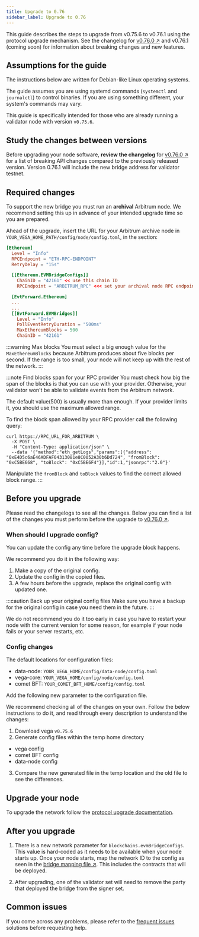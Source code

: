 ```yaml
---
title: Upgrade to 0.76
sidebar_label: Upgrade to 0.76
---
```


This guide describes the steps to upgrade from v0.75.6 to v0.76.1 using the protocol upgrade mechanism. See the changelog for  [v0.76.0 ↗](https://github.com/vegaprotocol/vega/releases/tag/v0.76.0) and v0.76.1 (coming soon) for information about breaking changes and new features.

## Assumptions for the guide
The instructions below are written for Debian-like Linux operating systems.

The guide assumes you are using systemd commands (`systemctl` and `journalctl`) to control binaries. If you are using something different, your system's commands may vary.

This guide is specifically intended for those who are already running a validator node with version `v0.75.6`.

## Study the changes between versions

Before upgrading your node software, **review the changelog** for [v0.76.0 ↗](https://github.com/vegaprotocol/vega/releases/tag/v0.76.0) for a list of breaking API changes compared to the previously released version. Version 0.76.1 will include the new bridge address for validator testnet.

## Required changes
To support the new bridge you must run an **archival** Arbitrum node. We recommend setting this up in advance of your intended upgrade time so you are prepared.

Ahead of the upgrade, insert the URL for your Arbitrum archive node in `YOUR_VEGA_HOME_PATH/config/node/config.toml`, in the section:

```toml title="YOUR_VEGA_HOME_PATH/config/node/config.toml"
[Ethereum]
  Level = "Info"
  RPCEndpoint = "ETH-RPC-ENDPOINT"
  RetryDelay = "15s"

  [[Ethereum.EVMBridgeConfigs]]
    ChainID = "42161" << use this chain ID
    RPCEndpoint = "ARBITRUM_RPC" <<< set your archival node RPC endpoint here

  [EvtForward.Ethereum]
  ...
  ...
  [[EvtForward.EVMBridges]]
    Level = "Info"
    PollEventRetryDuration = "500ms"
    MaxEthereumBlocks = 500
    ChainID = "42161"
```

:::warning Max blocks
You must select a big enough value for the `MaxEthereumBlocks` because Arbitrum produces about five blocks per second. If the range is too small, your node will not keep up with the rest of the network.
:::

:::note Find blocks span for your RPC provider
You must check how big the span of the blocks is that you can use with your provider. Otherwise, your validator won't be able to validate events from the Arbitrum network.

The default value(500) is usually more than enough. If your provider limits it, you should use the maximum allowed range. 

To find the block span allowed by your RPC provider call the following query:

```
curl https://RPC_URL_FOR_ARBITRUM \
  -X POST \
  -H "Content-Type: application/json" \
  --data '{"method":"eth_getLogs","params":[{"address": "0xE4D5c6aE46ADFAF04313081e8C0052A30b6Dd724", "fromBlock": "0xC5BE668", "toBlock": "0xC5BE6F4"}],"id":1,"jsonrpc":"2.0"}'
```

Manipulate the `fromBlock` and `toBlock` values to find the correct allowed block range.
:::

## Before you upgrade

Please read the changelogs to see all the changes. Below you can find a list of the changes you must perform before the upgrade to [v0.76.0 ↗](https://github.com/vegaprotocol/vega/releases/tag/v0.76.0).

### When should I upgrade config?

You can update the config any time before the upgrade block happens.

We recommend you do it in the following way:

1. Make a copy of the original config.
2. Update the config in the copied files.
3. A few hours before the upgrade, replace the original config with updated one.

:::caution Back up your original config files
Make sure you have a backup for the original config in case you need them in the future.
:::

We do not recommend you do it too early in case you have to restart your node with the current version for some reason, for example if your node fails or your server restarts, etc.

### Config changes

The default locations for configuration files:

- data-node: `YOUR_VEGA_HOME/config/data-node/config.toml`
- vega-core: `YOUR_VEGA_HOME/config/node/config.toml`
- comet BFT: `YOUR_COMET_BFT_HOME/config/config.toml`

Add the following new parameter to the configuration file.

We recommend checking all of the changes on your own. Follow the below instructions to do it, and read through every description to understand the changes:

1. Download vega `v0.75.6`
2. Generate config files within the temp home directory
  - vega config
  - comet BFT config
  - data-node config
3. Compare the new generated file in the temp location and the old file to see the differences.

## Upgrade your node
To upgrade the network follow the [protocol upgrade documentation](../how-to/upgrade-network.md).

## After you upgrade

1. There is a new network parameter for `blockchains.evmBridgeConfigs`. This value is hard-coded as it needs to be available when your node starts up.
Once your node starts, map the network ID to the config as seen in the [bridge mapping file ↗](https://github.com/vegaprotocol/vega/blob/develop/core/netparams/bridge_mapping.go). This includes the contracts that will be deployed. 

2. After upgrading, one of the validator set will need to remove the party that deployed the bridge from the signer set. 

## Common issues
If you come across any problems, please refer to the [frequent issues](../how-to/solve-frequent-issues.md) solutions before requesting help.